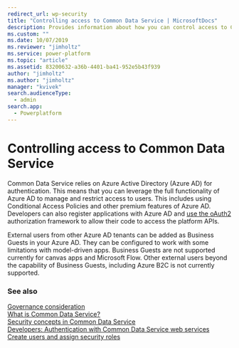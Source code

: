 ```yaml
---
redirect_url: wp-security
title: "Controlling access to Common Data Service | MicrosoftDocs"
description: Provides information about how you can control access to Common Data Service using Azure AD.
ms.custom: ""
ms.date: 10/07/2019
ms.reviewer: "jimholtz"
ms.service: power-platform
ms.topic: "article"
ms.assetid: 83200632-a36b-4401-ba41-952e5b43f939
author: "jimholtz"
ms.author: "jimholtz"
manager: "kvivek"
search.audienceType: 
  - admin
search.app: 
  - Powerplatform
---
```

# Controlling access to Common Data Service

Common Data Service relies on Azure Active Directory (Azure AD) for authentication. This means that you can leverage the full functionality of Azure AD to manage and restrict access to users. This includes using Conditional Access Policies and other premium features of Azure AD. Developers can also register applications with Azure AD and [use the oAuth2](/powerapps/developer/common-data-service/authenticate-oauth) authorization framework to allow their code to access the platform APIs.

External users from other Azure AD tenants can be added as Business Guests in your Azure AD. They can be configured to work with some limitations with model-driven apps. Business Guests are not supported currently for canvas apps and Microsoft Flow. Other external users beyond the capability of Business Guests, including Azure B2C is not currently supported.

### See also
[Governance consideration](governance-considerations.md)<br/>
[What is Common Data Service?](/powerapps/maker/common-data-service/data-platform-intro)<br/>
[Security concepts in Common Data Service](wp-security-cds.md)<br/>
[Developers: Authentication with Common Data Service web services](/powerapps/developer/common-data-service/authentication)<br/>
[Create users and assign security roles](create-users-assign-online-security-roles.md)
